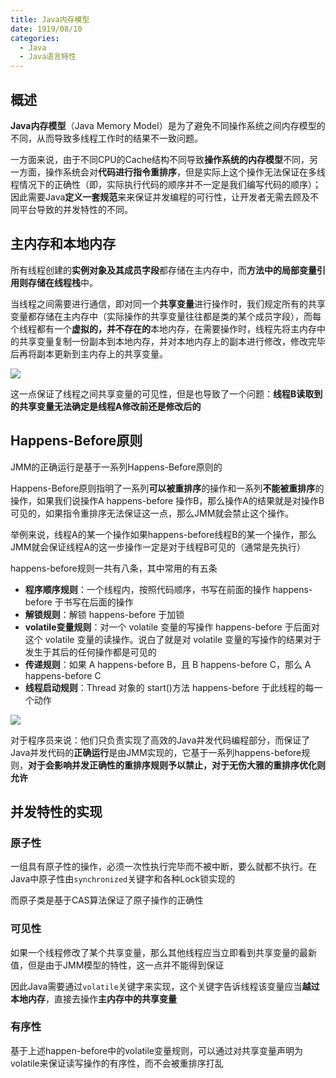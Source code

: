 ```yaml
---
title: Java内存模型
date: 1919/08/10
categories: 
  - Java
  - Java语言特性
---
```

## 概述
**Java内存模型**（Java Memory Model）是为了避免不同操作系统之间内存模型的不同，从而导致多线程工作时的结果不一致问题。

一方面来说，由于不同CPU的Cache结构不同导致**操作系统的内存模型**不同，另一方面，操作系统会对**代码进行指令重排序**，但是实际上这个操作无法保证在多线程情况下的正确性（即，实际执行代码的顺序并不一定是我们编写代码的顺序）；因此需要Java**定义一套规范**来来保证并发编程的可行性，让开发者无需去顾及不同平台导致的并发特性的不同。

## 主内存和本地内存
所有线程创建的**实例对象及其成员字段**都存储在主内存中，而**方法中的局部变量引用则存储在线程栈**中。

当线程之间需要进行通信，即对同一个**共享变量**进行操作时，我们规定所有的共享变量都存储在主内存中（实际操作的共享变量往往都是类的某个成员字段），而每个线程都有一个**虚拟的，并不存在的**本地内存，在需要操作时，线程先将主内存中的共享变量复制一份副本到本地内存，并对本地内存上的副本进行修改，修改完毕后再将副本更新到主内存上的共享变量。

![](https://pic2.zhimg.com/v2-bd607bd9a5598a8330ad329033e04b91_r.jpg)

这一点保证了线程之间共享变量的可见性，但是也导致了一个问题：**线程B读取到的共享变量无法确定是线程A修改前还是修改后的**

## Happens-Before原则
JMM的正确运行是基于一系列Happens-Before原则的

Happens-Before原则指明了一系列**可以被重排序**的操作和一系列**不能被重排序**的操作，如果我们说操作A happens-before 操作B，那么操作A的结果就是对操作B可见的，如果指令重排序无法保证这一点，那么JMM就会禁止这个操作。

举例来说，线程A的某一个操作如果happens-before线程B的某一个操作，那么JMM就会保证线程A的这一步操作一定是对于线程B可见的（通常是先执行）

happens-before规则一共有八条，其中常用的有五条
- **程序顺序规则**：一个线程内，按照代码顺序，书写在前面的操作 happens-before 于书写在后面的操作
- **解锁规则**：解锁 happens-before 于加锁
- **volatile变量规则**：对一个 volatile 变量的写操作 happens-before 于后面对这个 volatile 变量的读操作。说白了就是对 volatile 变量的写操作的结果对于发生于其后的任何操作都是可见的
- **传递规则**：如果 A happens-before B，且 B happens-before C，那么 A happens-before C
- **线程启动规则**：Thread 对象的 start()方法 happens-before 于此线程的每一个动作

![](https://oss.javaguide.cn/github/javaguide/java/concurrent/image-20220731084604667.png)

对于程序员来说：他们只负责实现了高效的Java并发代码编程部分，而保证了Java并发代码的**正确运行**是由JMM实现的，它基于一系列happens-before规则，**对于会影响并发正确性的重排序规则予以禁止，对于无伤大雅的重排序优化则允许**

## 并发特性的实现
### 原子性
一组具有原子性的操作，必须一次性执行完毕而不被中断，要么就都不执行。在Java中原子性由`synchronized`关键字和各种Lock锁实现的

而原子类是基于CAS算法保证了原子操作的正确性

### 可见性
如果一个线程修改了某个共享变量，那么其他线程应当立即看到共享变量的最新值，但是由于JMM模型的特性，这一点并不能得到保证

因此Java需要通过`volatile`关键字来实现，这个关键字告诉线程该变量应当**越过本地内存**，直接去操作**主内存中的共享变量**

### 有序性
基于上述happen-before中的volatile变量规则，可以通过对共享变量声明为volatile来保证读写操作的有序性，而不会被重排序打乱